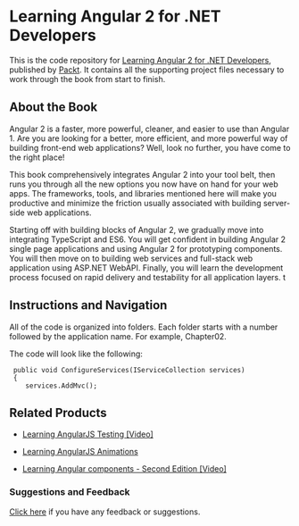 # Learning Angular 2 for .NET Developers
This is the code repository for [Learning Angular 2 for .NET Developers](https://www.packtpub.com/web-development/learning-angular-2-net-developers?utm_source=github&utm_medium=repository&utm_campaign=9781785884283), published by [Packt](https://www.packtpub.com/?utm_source=github). It contains all the supporting project files necessary to work through the book from start to finish.

## About the Book
Angular 2 is a faster, more powerful, cleaner, and easier to use than Angular 1. Are you are looking for a better, more efficient, and more powerful way of building front-end web applications? Well, look no further, you have come to the right place!

This book comprehensively integrates Angular 2 into your tool belt, then runs you through all the new options you now have on hand for your web apps. The frameworks, tools, and libraries mentioned here will make you productive and minimize the friction usually associated with building server-side web applications.

Starting off with building blocks of Angular 2, we gradually move into integrating TypeScript and ES6. You will get confident in building Angular 2 single page applications and using Angular 2 for prototyping components. You will then move on to building web services and full-stack web application using ASP.NET WebAPI. Finally, you will learn the development process focused on rapid delivery and testability for all application layers.
t

## Instructions and Navigation
All of the code is organized into folders. Each folder starts with a number followed by the application name. For example, Chapter02.



The code will look like the following:
```
 public void ConfigureServices(IServiceCollection services) 
 { 
    services.AddMvc();
```



## Related Products
* [Learning AngularJS Testing [Video]](https://www.packtpub.com/web-development/learning-angularjs-testing-video?utm_source=github&utm_medium=repository&utm_campaign=9781782174899)

* [Learning AngularJS Animations](https://www.packtpub.com/web-development/learning-angularjs-animations?utm_source=github&utm_medium=repository&utm_campaign=9781783984428)

* [Learning Angular components - Second Edition [Video]](https://www.packtpub.com/web-development/learning-angular-components-second-edition-video?utm_source=github&utm_medium=repository&utm_campaign=9781787125506)

### Suggestions and Feedback
[Click here](https://docs.google.com/forms/d/e/1FAIpQLSe5qwunkGf6PUvzPirPDtuy1Du5Rlzew23UBp2S-P3wB-GcwQ/viewform) if you have any feedback or suggestions.
